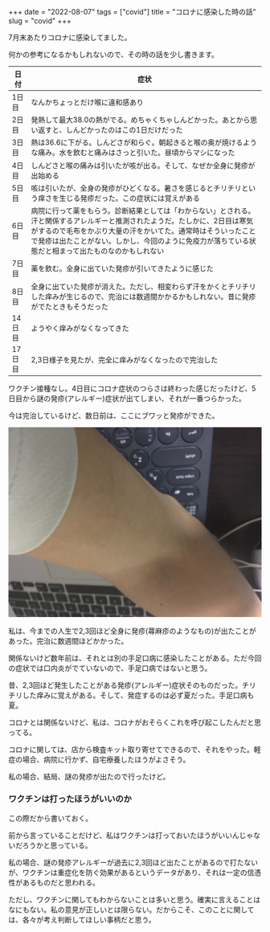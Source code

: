 +++
date = "2022-08-07"
tags = ["covid"]
title = "コロナに感染した時の話"
slug = "covid"
+++

7月末あたりコロナに感染してました。

何かの参考になるかもしれないので、その時の話を少し書きます。

|日付|症状|
|---|---|
|1日目|なんかちょっとだけ喉に違和感あり|
|2日目|発熱して最大38.0の熱がでる。めちゃくちゃしんどかった。あとから思い返すと、しんどかったのはこの1日だけだった|
|3日目|熱は36.6に下がる。しんどさが和らぐ。朝起きると喉の奥が焼けるような痛み。水を飲むと痛みはさっと引いた。昼頃からマシになった|
|4日目|しんどさと喉の痛みは引いたが咳が出る。そして、なぜか全身に発疹が出始める|
|5日目|咳は引いたが、全身の発疹がひどくなる。暑さを感じるとチリチリという痒さを生じる発疹だった。この症状には覚えがある|
|6日目|病院に行って薬をもらう。診断結果としては「わからない」とされる。汗と関係するアレルギーと推測されたようだ。たしかに、2日目は寒気がするので毛布をかぶり大量の汗をかいてた。通常時はそういったことで発疹は出たことがない。しかし、今回のように免疫力が落ちている状態だと相まって出たものなのかもしれない|
|7日目|薬を飲む。全身に出ていた発疹が引いてきたように感じた|
|8日目|全身に出ていた発疹が消えた。ただし、相変わらず汗をかくとチリチリした痒みが生じるので、完治には数週間かかるかもしれない。昔に発疹がでたときもそうだった|
|14日目|ようやく痒みがなくなってきた|
|17日目|2,3日様子を見たが、完全に痒みがなくなったので完治した|

ワクチン接種なし。4日目にコロナ症状のつらさは終わった感じだったけど、5日目から謎の発疹(アレルギー)症状が出てしまい、それが一番つらかった。

今は完治しているけど、数日前は、ここにブワッと発疹ができた。

![](https://raw.githubusercontent.com/syui/img/master/other/covid_20220801_0001.jpg)

私は、今までの人生で2,3回ほど全身に発疹(蕁麻疹のようなもの)が出たことがあった。完治に数週間ほどかかった。

関係ないけど数年前は、それとは別の手足口病に感染したことがある。ただ今回の症状では口内炎がでていないので、手足口病ではないと思う。

昔、2,3回ほど発生したことがある発疹(アレルギー)症状そのものだった。チリチリした痒みに覚えがある。そして、発症するのは必ず夏だった。手足口病も夏。

コロナとは関係ないけど、私は、コロナがおそらくこれを呼び起こしたんだと思ってる。

コロナに関しては、店から検査キット取り寄せてできるので、それをやった。軽症の場合、病院に行かず、自宅療養したほうがよさそう。

私の場合、結局、謎の発疹が出たので行ったけど。

### ワクチンは打ったほうがいいのか

この際だから書いておく。

前から言っていることだけど、私はワクチンは打っておいたほうがいいんじゃないだろうかと思っている。

私の場合、謎の発疹アレルギーが過去に2,3回ほど出たことがあるので打たないが、ワクチンは重症化を防ぐ効果があるというデータがあり、それは一定の信憑性があるものだと思われる。

ただし、ワクチンに関してもわからないことは多いと思う。確実に言えることはなにもない。私の意見が正しいとは限らない。だからこそ、このことに関しては、各々が考え判断してほしい事柄だと思う。


